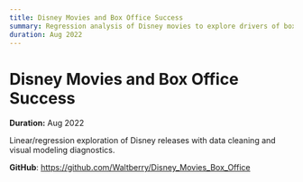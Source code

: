 ```yaml
---
title: Disney Movies and Box Office Success
summary: Regression analysis of Disney movies to explore drivers of box office success.
duration: Aug 2022
---
```


# Disney Movies and Box Office Success

**Duration:** Aug 2022

Linear/regression exploration of Disney releases with data cleaning and visual modeling diagnostics.

**GitHub**: <https://github.com/Waltberry/Disney_Movies_Box_Office>

